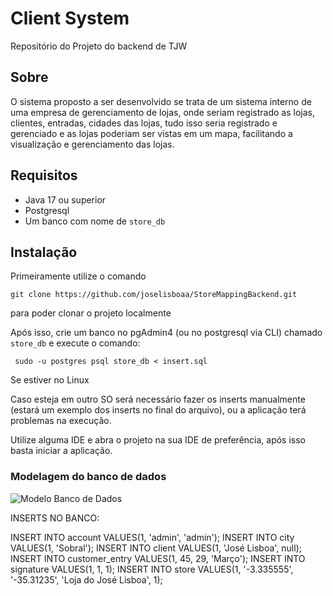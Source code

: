 # Client System
Repositório do Projeto do backend de TJW 

## Sobre
O sistema proposto a ser desenvolvido se trata de um sistema interno de uma empresa de gerenciamento de lojas, onde seriam registrado as lojas, clientes, entradas, cidades das lojas, tudo isso seria registrado e gerenciado e as lojas poderiam ser vistas em um mapa, facilitando a visualização e gerenciamento das lojas.

## Requisitos
- Java 17 ou superior
- Postgresql
- Um banco com nome de ```store_db```

## Instalação
Primeiramente utilize o comando
```
git clone https://github.com/joselisboaa/StoreMappingBackend.git
```
para poder clonar o projeto localmente

Após isso, crie um banco no pgAdmin4 (ou no postgresql via CLI) chamado ```store_db``` e execute o comando:
```
 sudo -u postgres psql store_db < insert.sql
```
Se estiver no Linux

Caso esteja em outro SO será necessário fazer os inserts manualmente (estará um exemplo dos inserts no final do arquivo), ou a aplicação terá problemas na execução.

Utilize alguma IDE e abra o projeto na sua IDE de preferência, após isso basta iniciar a aplicação.

### Modelagem do banco de dados
![Modelo Banco de Dados](https://github.com/joselisboaa/StoreMappingBackend/assets/67613937/c71af9ba-fc59-4ed8-adb7-80f25f91f936)



INSERTS NO BANCO:

INSERT INTO account VALUES(1, 'admin', 'admin');
INSERT INTO city VALUES(1, 'Sobral');
INSERT INTO client VALUES(1, 'José Lisboa', null);
INSERT INTO customer_entry VALUES(1, 45, 29, 'Março');
INSERT INTO signature VALUES(1, 1, 1);
INSERT INTO store VALUES(1, '-3.335555', '-35.31235', 'Loja do José Lisboa', 1);
